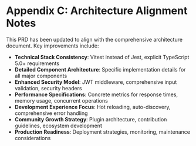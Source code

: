 # Appendix C: Architecture Alignment Notes

This PRD has been updated to align with the comprehensive architecture document. Key improvements include:

- **Technical Stack Consistency**: Vitest instead of Jest, explicit TypeScript 5.0+ requirements
- **Detailed Component Architecture**: Specific implementation details for all major components
- **Enhanced Security Model**: JWT middleware, comprehensive input validation, security headers
- **Performance Specifications**: Concrete metrics for response times, memory usage, concurrent operations
- **Development Experience Focus**: Hot reloading, auto-discovery, comprehensive error handling
- **Community Growth Strategy**: Plugin architecture, contribution guidelines, ecosystem development
- **Production Readiness**: Deployment strategies, monitoring, maintenance considerations